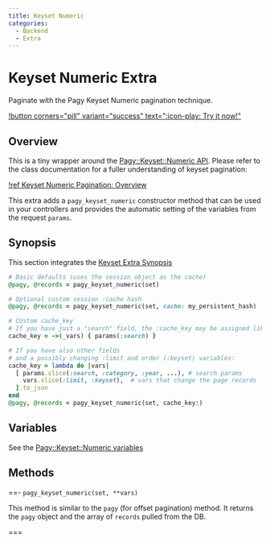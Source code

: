 ```yaml
---
title: Keyset Numeric
categories:
  - Backend
  - Extra
---
```


# Keyset Numeric Extra

Paginate with the Pagy Keyset Numeric pagination technique.

[!button corners="pill" variant="success" text=":icon-play: Try it now!"](/playground.md#5-keyset-apps)

## Overview

This is a tiny wrapper around the [Pagy::Keyset::Numeric API](/docs/api/keyset_numeric). Please refer to the class documentation
for a fuller understanding of keyset pagination:

[!ref Keyset Numeric Pagination: Overview](/docs/api/keyset_numeric)

This extra adds a `pagy_keyset_numeric` constructor method that can be used in your controllers and provides the automatic setting of the
variables from the request `params`.

## Synopsis

This section integrates the [Keyset Extra Synopsis](/docs/extras/keyset.md)

```ruby Controller (action)
# Basic defaults (uses the session object as the cache)
@pagy, @records = pagy_keyset_numeric(set)

# Optional custom session :cache hash
@pagy, @records = pagy_keyset_numeric(set, cache: my_persistent_hash)

# CUstom cache_key
# If you have just a "search" field, the :cache_key may be assigned like:
cache_key = ->(_vars) { params(:search) }

# If you have also other fields 
# and a possibly changing :limit and order (:keyset) variables:
cache_key = lambda do |vars|
  [ params.slice(:search, :category, :year, ...), # search params
    vars.slice(:limit, :keyset),  # vars that change the page records
  ].to_json
end
@pagy, @records = pagy_keyset_numeric(set, cache_key:)
```

## Variables

See the [Pagy::Keyset::Numeric variables](/docs/api/keyset_numeric#variables)

## Methods

==- `pagy_keyset_numeric(set, **vars)`

This method is similar to the `pagy` (for offset pagination) method. It returns the `pagy` object and the array of `records` pulled from the DB.

===
